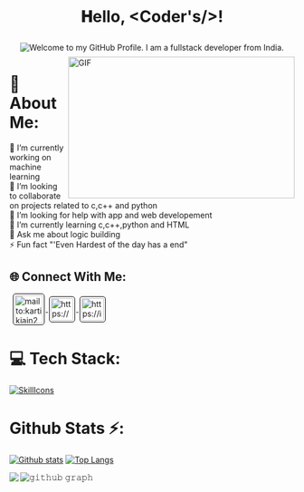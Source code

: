 <h1 align="center">
 
  𝐇ello, &lt;Coder's/&gt;!

</h1>
<p align='center' style='margin: 16px 4px 8px;'>
    <img src="https://readme-typing-svg.herokuapp.com?font=Fira+Code&pause=1000&color=54A6FF&center=true&vCenter=true&multiline=true&width=710&height=70&lines=Welcome+to+my+GitHub+Profile;I+am+a+full+stack+developer+from+India" alt="Welcome to my GitHub Profile. I am a  fullstack developer from India." />
</p>


<img align="right" height="250" width="400" alt="GIF" src="https://cdn.dribbble.com/users/2344801/screenshots/4774578/alphatestersanimation2.gif"/>

# 💫 About Me:
🔭 I’m currently working on machine learning<br>👯 I’m looking to collaborate on projects related to c,c++ and python<br>🤝 I’m looking for help with app and web developement<br>🌱 I’m currently learning c,c++,python and HTML<br>💬 Ask me about logic building<br>⚡ Fun fact "'Even Hardest of the day has a end"


## 🌐 Connect With Me:
</h3>
<p align="left" style='margin: 16px 4px 8px;'>
   
  <a href="mailto:manasparwani397@gmail.com" target="blank" rel="noreferrer">
        <img align="center" src="https://www.vectorlogo.zone/logos/gmail/gmail-icon.svg" alt="mailto:kartikjain2626@gmail.com" height="50" width="50" style="background: #ffffff; border-radius: 5px; border: 1px solid #000000; margin: 0 2px; padding: 2px;" />
    </a>
    <a href="https://www.linkedin.com/in/manas-parwani-049120251/" target="blank" rel="noreferrer">
        <img align="center" src="https://www.vectorlogo.zone/logos/linkedin/linkedin-icon.svg" alt="https://www.linkedin.com/in/kartik-jain-473ab81b2/" height="40" width="40" style="background: #ffffff; border-radius: 5px; border: 1px solid #000000; margin: 0 2px; padding: 2px;" />
    </a>
    <a href="https://www.instagram.com/_manas_.____/" target="blank" rel="noreferrer">
        <img align="center" src="https://www.vectorlogo.zone/logos/instagram/instagram-icon.svg" alt="https://instagram.com/kartik__j26?igshid=YmMyMTA2M2Y=" height="40" width="40" style="background: #ffffff; border-radius: 5px; border: 1px solid #000000; margin: 0 2px; padding: 2px;" />
    </a>


# 💻 Tech Stack:
[![SkillIcons](https://skillicons.dev/icons?i=java,html,vscode,git,c,cpp,python)](https://skillicons.dev)<br/>

 <h1>Github Stats ⚡:</h1>
  
  <a href="#">![Github stats](https://github-readme-stats.vercel.app/api?username=Manas-tech&theme=swift&count_private=true&hide_border=true&line_height=20)</a>
  <a href="#">![Top Langs](https://github-readme-stats.vercel.app/api/top-langs/?username=Manas-tech&layout=compact&theme=swift&count_private=true&hide_border=true)</a>
<p align="center">
  
  <img align="left" src="https://github-readme-streak-stats.herokuapp.com/?user=Manas-tech&theme=swift&hide_border=true"/>
</p>




![𝚐𝚒𝚝𝚑𝚞𝚋 𝚐𝚛𝚊𝚙𝚑](https://github-readme-activity-graph.cyclic.app/graph?username=Manas-Tech&theme=green&hide_border=true&area=true)

<h4 align="center">
<!-- Proudly created with GPRM ( https://gprm.itsvg.in ) -->
